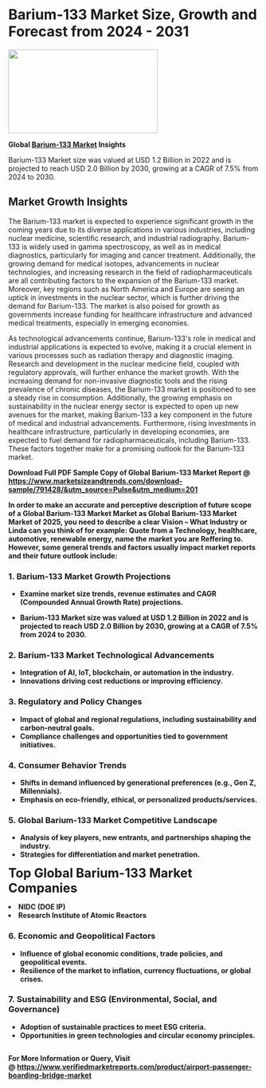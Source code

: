<H1>Barium-133 Market Size, Growth and Forecast from 2024 - 2031</H1><img class="aligncenter size-medium wp-image-584254" src="https://thirdeyenews.in/wp-content/uploads/2024/09/Global-Market-Research-300x168.jpeg" alt="" width="300" height="168" /><p><strong>Global&nbsp;<a href="https://www.marketsizeandtrends.com/download-sample/791428/&amp;utm_source=Pulse&amp;utm_medium=201">Barium-133 Market</a> Insights</strong></p><p>Barium-133 Market size was valued at USD 1.2 Billion in 2022 and is projected to reach USD 2.0 Billion by 2030, growing at a CAGR of 7.5% from 2024 to 2030.</p><p><h2>Market Growth Insights</h2> <p>The Barium-133 market is expected to experience significant growth in the coming years due to its diverse applications in various industries, including nuclear medicine, scientific research, and industrial radiography. Barium-133 is widely used in gamma spectroscopy, as well as in medical diagnostics, particularly for imaging and cancer treatment. Additionally, the growing demand for medical isotopes, advancements in nuclear technologies, and increasing research in the field of radiopharmaceuticals are all contributing factors to the expansion of the Barium-133 market. Moreover, key regions such as North America and Europe are seeing an uptick in investments in the nuclear sector, which is further driving the demand for Barium-133. The market is also poised for growth as governments increase funding for healthcare infrastructure and advanced medical treatments, especially in emerging economies. </p> <p><strong></strong></p> <p>As technological advancements continue, Barium-133's role in medical and industrial applications is expected to evolve, making it a crucial element in various processes such as radiation therapy and diagnostic imaging. Research and development in the nuclear medicine field, coupled with regulatory approvals, will further enhance the market growth. With the increasing demand for non-invasive diagnostic tools and the rising prevalence of chronic diseases, the Barium-133 market is positioned to see a steady rise in consumption. Additionally, the growing emphasis on sustainability in the nuclear energy sector is expected to open up new avenues for the market, making Barium-133 a key component in the future of medical and industrial advancements. Furthermore, rising investments in healthcare infrastructure, particularly in developing economies, are expected to fuel demand for radiopharmaceuticals, including Barium-133. These factors together make for a promising outlook for the Barium-133 market.</p> <p><strong></p><p><span class=""><strong>Download Full PDF Sample Copy of Global Barium-133 Market Report</strong> @ <a href="https://www.marketsizeandtrends.com/download-sample/791428/&amp;utm_source=Pulse&amp;utm_medium=201" target="_blank">https://www.marketsizeandtrends.com/download-sample/791428/&amp;utm_source=Pulse&amp;utm_medium=201</a></span></p><p>In order to make an accurate and perceptive description of future scope of a Global&nbsp;Barium-133 Market Market as Global&nbsp;Barium-133 Market Market of 2025, you need to describe a clear Vision &ndash; What Industry or Linda can you think of for example: Quote from a Technology, healthcare, automotive, renewable energy, name the market you are Reffering to. However, some general trends and factors usually impact market reports and their future outlook include:</p><h3>1.&nbsp;<strong>Barium-133 Market Growth Projections</strong></h3><ul><li>Examine market size trends, revenue estimates and CAGR (Compounded Annual Growth Rate) projections.</li><li><p>Barium-133 Market size was valued at USD 1.2 Billion in 2022 and is projected to reach USD 2.0 Billion by 2030, growing at a CAGR of 7.5% from 2024 to 2030.</p></li></ul><h3>2.&nbsp;<strong>Barium-133 Market Technological Advancements</strong></h3><ul><li>Integration of AI, IoT, blockchain, or automation in the industry.</li><li>Innovations driving cost reductions or improving efficiency.</li></ul><h3>3.&nbsp;<strong>Regulatory and Policy Changes</strong></h3><ul><li>Impact of global and regional regulations, including sustainability and carbon-neutral goals.</li><li>Compliance challenges and opportunities tied to government initiatives.</li></ul><h3>4.&nbsp;<strong>Consumer Behavior Trends</strong></h3><ul><li>Shifts in demand influenced by generational preferences (e.g., Gen Z, Millennials).</li><li>Emphasis on eco-friendly, ethical, or personalized products/services.</li></ul><h3>5.&nbsp;<strong>Global Barium-133 Market Competitive Landscape</strong></h3><ul><li>Analysis of key players, new entrants, and partnerships shaping the industry.</li><li>Strategies for differentiation and market penetration.</li></ul><p data-pm-slice="1 1 []"><span style="color: inherit; font-family: inherit; font-size: 25px;">Top Global Barium-133 Market Companies</span></p><div class="" data-test-id=""><p><li>NIDC (DOE IP)</li><li> Research Institute of Atomic Reactors</li></p></div><h3>6.&nbsp;<strong>Economic and Geopolitical Factors</strong></h3><ul><li>Influence of global economic conditions, trade policies, and geopolitical events.</li><li>Resilience of the market to inflation, currency fluctuations, or global crises.</li></ul><h3>7.&nbsp;<strong>Sustainability and ESG (Environmental, Social, and Governance)</strong></h3><ul><li>Adoption of sustainable practices to meet ESG criteria.</li><li>Opportunities in green technologies and circular economy principles.</li></ul><h2><strong style="font-size: 14px;">For More Information or Query, Visit @&nbsp;</strong><a style="background-color: #ffffff; font-size: 14px;" href="https://www.marketsizeandtrends.com/report/barium-133-market/" target="_blank">https://www.verifiedmarketreports.com/product/airport-passenger-boarding-bridge-market</a></h2>

